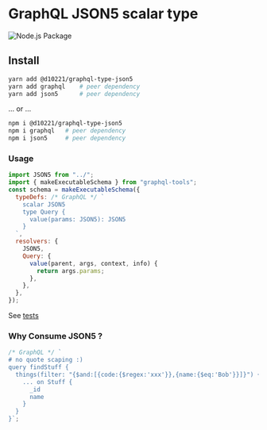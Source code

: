 # GraphQL JSON5 scalar type

![Node.js Package](https://github.com/D10221/graphql-scalar-json5/workflows/Node.js%20Package/badge.svg)

## Install

```bash
yarn add @d10221/graphql-type-json5
yarn add graphql    # peer dependency
yarn add json5      # peer dependency
```

... or ...

```bash
npm i @d10221/graphql-type-json5
npm i graphql   # peer dependency
npm i json5     # peer dependency
```

### Usage

```javascript
import JSON5 from "../";
import { makeExecutableSchema } from "graphql-tools";
const schema = makeExecutableSchema({
  typeDefs: /* GraphQL */ `
    scalar JSON5
    type Query {
      value(params: JSON5): JSON5
    }
  `,
  resolvers: {
    JSON5,
    Query: {
      value(parent, args, context, info) {
        return args.params;
      },
    },
  },
});
```

See [tests](test/index.test.js)

### Why Consume JSON5 ?

```js
/* GraphQL */ `
# no quote scaping :)
query findStuff {  
  things(filter: "{$and:[{code:{$regex:'xxx'}},{name:{$eq:'Bob'}}]}") {
    ... on Stuff {
      _id
      name
    }
  }
}`;
```

